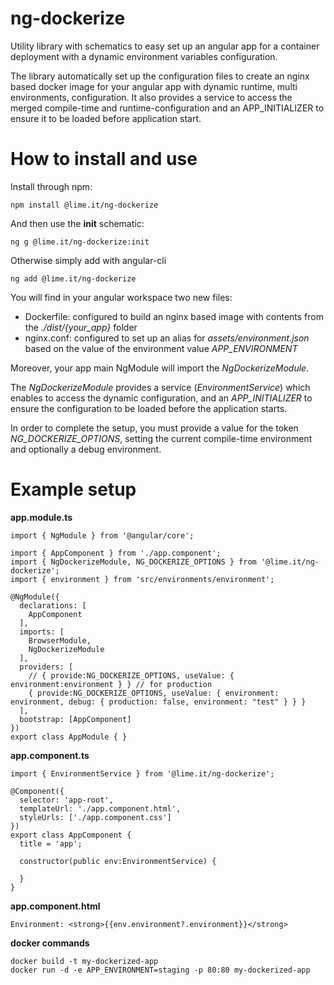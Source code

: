 # ng-dockerize

Utility library with schematics to easy set up an angular app for a container deployment with a dynamic environment variables configuration.

The library automatically set up the configuration files to create an nginx based docker image for your angular app with dynamic runtime, multi environments, configuration.
It also provides a service to access the merged compile-time and runtime-configuration and an APP_INITIALIZER to ensure it to be loaded before application start.

# How to install and use

Install through npm:

    npm install @lime.it/ng-dockerize

And then use the **init** schematic:

    ng g @lime.it/ng-dockerize:init
    
Otherwise simply add with angular-cli

    ng add @lime.it/ng-dockerize

You will find in your angular workspace two new files:
* Dockerfile: configured to build an nginx based image with contents from the *./dist/{your_app}* folder
* nginx.conf: configured to set up an alias for *assets/environment.json* based on the value of the environment value *APP_ENVIRONMENT*

Moreover, your app main NgModule will import the *NgDockerizeModule*.

The *NgDockerizeModule* provides a service (*EnvironmentService*) which enables to access the dynamic configuration, and an *APP_INITIALIZER* to ensure the configuration
to be loaded before the application starts.

In order to complete the setup, you must provide a value for the token *NG_DOCKERIZE_OPTIONS*, setting the current compile-time environment and optionally a debug environment.

# Example setup

**app.module.ts**

    import { NgModule } from '@angular/core';

    import { AppComponent } from './app.component';
    import { NgDockerizeModule, NG_DOCKERIZE_OPTIONS } from '@lime.it/ng-dockerize';
    import { environment } from 'src/environments/environment';

    @NgModule({
      declarations: [
        AppComponent
      ],
      imports: [
        BrowserModule,
        NgDockerizeModule
      ],
      providers: [
        // { provide:NG_DOCKERIZE_OPTIONS, useValue: { environment:environment } } // for production
        { provide:NG_DOCKERIZE_OPTIONS, useValue: { environment: environment, debug: { production: false, environment: "test" } } }
      ],
      bootstrap: [AppComponent]
    })
    export class AppModule { }

**app.component.ts**

    import { EnvironmentService } from '@lime.it/ng-dockerize';

    @Component({
      selector: 'app-root',
      templateUrl: './app.component.html',
      styleUrls: ['./app.component.css']
    })
    export class AppComponent {
      title = 'app';
      
      constructor(public env:EnvironmentService) {
        
      }
    }

**app.component.html**

    Environment: <strong>{{env.environment?.environment}}</strong>


**docker commands**

    docker build -t my-dockerized-app
    docker run -d -e APP_ENVIRONMENT=staging -p 80:80 my-dockerized-app